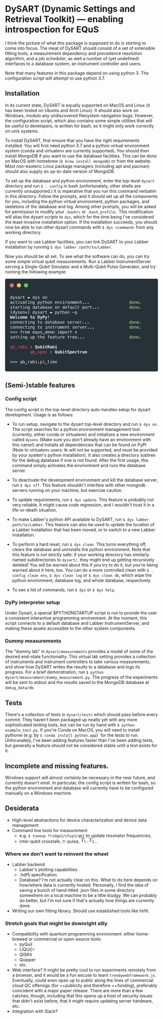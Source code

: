 # DySART (Dynamic Settings and Retrieval Toolkit) &mdash; enabling introspection for EQuS

I think the picture of what this package is supposed to do is _starting_ to
come into focus. The meat of DySART should consist of a set of extensible fitting tools, a measurement dependency and precedence resolution algorithm, and a job scheduler,
as well a number of (yet undefined) interfaces to a database system, an instrument controller and users.

Note that many features in this package depend on using python 3. The
configuration script will attempt to use python 3.7.

## Installation

In its current state, DySART is equally supported on MacOS and Linux (it has
been tested on Ubuntu and Arch Linux). It should also work on Windows, modulo
any undiscovered filesystem navigation bugs. However, the configuration script,
which also contains some simple utilities that will be useful to developers, is
written for bash, so it might only work correctly on unix systems.

To install DySART, first ensure that you have the right requirements installed.
You will first need python 3.7 and a python virtual environment system
(conda and virtualenv are currently supported). You should then install MongoDB
if you want to use the database facilities. This can be done on MacOS with
homebrew (`$ brew install mongodb`) or from the website. Most non-esoteric Linux
package managers (including apt and pacman) should also supply an up-to-date
version of MongoDB.

To set up the database and python environment, enter the top-level `dysart`
directory and run `$ . config` in bash (unfortunately, other shells are
currently unsupported.) It is imperative that you run this command verbatim
in this directory. Follow the prompts, and it should set up all the
components for you, including the python virtual environment, python packages,
and skeletons of the database and log. Among other prompts, you will be asked
for permission to modify your `.bashrc` or `.bash_profile.` This modification
will alias the dysart scripts to `dys`, which for the time being I've
considered the least-invasive installation option.
If the installation succeeds, you should now be able to run other dysart
commands with `$ dys <command>` from any working directory.

If you want to use Labber facilities, you can link DySART to your Labber
installation by running `$ dys labber /path/to/Labber`.

Now you should be all set. To see what the software can do, you can try some
simple virtual qubit measurements. Run a Labber InstrumentServer serving a
Single-Qubit Simulator and a Multi-Qubit Pulse Generator, and try running the
following example:

<p align="center">
  <img src="assets/dys_example.png" alt="qubit measurement example" />
</p>

## (Semi-)stable features

### Config script
The config script in the top-level directory auto-handles setup for dysart
development. Usage is as follows:

* To run setup, navigate to the dysart top-level directory and run `$ dys on`. The script searches for a python environment management tool (currently,
either conda or virtualenv) and initializes a new environment called `dysenv`
(Make sure you don't already have an environment with this name!) and installs
all dependencies that can be found on PyPI (Note to virtualenv users: tk will
not be supported, and must be provided by your system's python installation).
It also creates a directory  subtree for the debug database if one is not found.
After the first usage, this command simply activates the environment and runs
the database server.

* To deactivate the development environment and kill the database server, run
`$ dys off`. This feature shouldn't interfere with other mongodb servers
running on your machine, but exercise caution.

* To update requirements, run `$ dys update`. This feature is probably not
very reliable. It might cause code regression, and I wouldn't trust it in a
life-or-death situation.

* To make Labber's python API available to DySART, run `$ dys labber
path/to/Labber`. This feature can also be used to update the location of a
Labber installation that has been moved, or to switch to a new Labber installation.

* To perform a hard reset, run `$ dys clean`. This turns everything off,
clears the database and uninstalls the python environment. Note that this
feature is not strictly safe: if your working directory has similarly named
subdirectories to `dysart/`, they might end up getting recursively deleted! You
will be warned about this if you try to do it, but you're being warned about it
here, too. You can do a more controlled clean with `$ . config clean env`, `$
dys clean log` or `$ dys clean db`, which wipe the python environment,
database log, and whole database, respectively.

* To see a list of commands, run `$ dys` or `$ dys help`.

### DyPy interpreter setup
Under Dysart, a special $PYTHONSTARTUP script is run to provide the user a
consistent interavtive programming environment. At the moment, this
script connects to a default database and Labber InstrumentServer,
and making these assets accessible to the other system components.

### Dummy measurements
The "dummy lab" in `dysart/measurements` provides a model of some of the
desired end-state functionality. This virtual lab setting provides a collection
of instruments and instrument controllers to take various measurements, and
show how DySART writes the results to a database and logs its progress. For a
brief demonstration, run `$ python dysart/measurement/dummy_measurement.py`.
The progress of the experiments will be sent to stdout and the results saved to
the MongoDB database at `debug_data/db`.

## Tests
There's a collection of tests in `dysart/tests` which should pass before every
commit. They haven't been packaged up neatly yet with any more sophisticated
testing tools, but can be run by hand with `$ python example_test.py`. If
you're Conda on MacOS, you will need to install pythonw (e.g. by `$ conda
install python.app`)` for the tests to run. Unforunately, I've been adding
features faster than I've been adding tests, but generally a feature should not
be considered stable until a test exists for it.

## Incomplete and missing features.
Windows support will almost certainly be necessary in the near future, and
currently doesn't exist. In particular, the config script is written for bash,
so the python environment and database will currently have to be configured
manually on a Windows machine.

## Desiderata
* High-level abstractions for device characterization and device data management
* Command line tools for measurement
  * e.g. `$ tuneup fridge1/chip1/qb1` to update resonator frequencies,
  * inter-qubit crosstalk; ![](assets/pi.gif)-pulse, ![](assets/T1T2.gif)...

### Where we don't want to reinvent the wheel
* Labber backend
  * Labber's plotting capabilities
  * .hdf5 specification
  * Database? I'm not actually clear on this. What to do here depends on how/where data is currently hosted. Personally, I find the idea of saving a bunch of hand-titled .json files in some directory somewhere on a local machine to be a little kludgy. We can probably do better, but I'm not sure if that's actually how things are currently done.
* Writing our own fitting library. Should use established tools like lmfit.

### Stretch goals that might be downright silly
* Compatibility with quantum programming environment: either home-brewed or commercial or open-source tools:
	* pyQuil
	* LIQUi|>
	* QISKit
  * Quipper
  * etc.
* Web interface? It might be pretty cool to run experiments remotely from a browser, and it would be a fun excuse to learn `trendywebframework.js`. Eventually, could even open up to public along the lines of commercial cloud QC offerings (for ++publicity and therefore ++funding), preferably coincident with a major paper release. There are more than a few catches, though, including that this opens up a host of security issues that didn't exist before, that it might require updating server hardware, etc.
* Integration with Slack?
